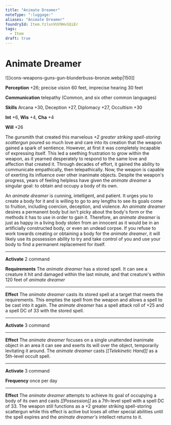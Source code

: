 ```yaml
---
title: "Animate Dreamer"
noteType: ":luggage:"
aliases: "Animate Dreamer"
foundryId: Item.YzlxnVUV9HvSQiEr
tags:
  - Item
draft: true
---
```


# Animate Dreamer
![[icons-weapons-guns-gun-blunderbuss-bronze.webp|150]]

**Perception** +26; precise vision 60 feet, imprecise hearing 30 feet

**Communication** telepathy (Common, and six other common languages)

**Skills** Arcana +30, Deception +27, Diplomacy +27, Occultism +30

**Int** +6, **Wis** +4, **Cha** +4

**Will** +26

The gunsmith that created this marvelous _+2 greater striking spell-storing scattergun_ poured so much love and care into its creation that the weapon gained a spark of sentience. However, at first it was completely incapable of expressing itself. This led a seething frustration to grow within the weapon, as it yearned desperately to respond to the same love and affection that created it. Through decades of effort, it gained the ability to communicate empathically, then telepathically. Now, the weapon is capable of exerting its influence over other inanimate objects. Despite the weapon's progress, years of feeling helpless have given the _animate dreamer_ a singular goal: to obtain and occupy a body of its own.

An _animate dreamer_ is cunning, intelligent, and patient. It urges you to create a body for it and is willing to go to any lengths to see its goals come to fruition, including coercion, deception, and violence. An _animate dreamer_ desires a permanent body but isn't picky about the body's form or the methods it has to use in order to gain it. Therefore, an _animate dreamer_ is just as happy in a living body stolen from an innocent as it would be in an artificially constructed body, or even an undead corpse. If you refuse to work towards creating or obtaining a body for the _animate dreamer_, it will likely use its possession ability to try and take control of you and use your body to find a permanent replacement for itself.

* * *

**Activate** 2 command

**Requirements** The _animate dreamer_ has a stored spell. It can see a creature it hit and damaged within the last minute, and that creature's within 120 feet of _animate dreamer_

* * *

**Effect** The _animate dreamer_ casts its stored spell at a target that meets the requirements. This empties the spell from the weapon and allows a spell to be cast into it again. The _animate dreamer_ has a spell attack roll of +25 and a spell DC of 33 with the stored spell.

* * *

**Activate** 3 command

* * *

**Effect** The _animate dreamer_ focuses on a single unattended inanimate object in an area it can see and exerts its will over the object, temporarily levitating it around. The _animate dreamer_ casts _[[Telekinetic Hand]]_ as a 5th-level occult spell.

* * *

**Activate** 3 command

**Frequency** once per day

* * *

**Effect** The _animate dreamer_ attempts to achieve its goal of occupying a body of its own and casts _[[Possession]]_ as a 7th-level spell with a spell DC of 33. The weapon still functions as a +2 greater striking spell-storing scattergun while this effect is active but loses all other special abilities until the spell expires and the _animate dreamer's_ intellect returns to it.
